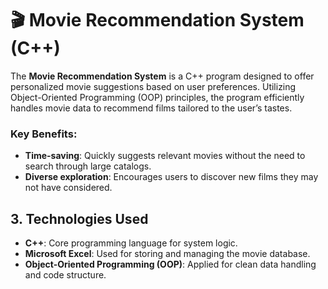 # 🎬 Movie Recommendation System (C++)

The **Movie Recommendation System** is a C++ program designed to offer personalized movie suggestions based on user preferences. Utilizing Object-Oriented Programming (OOP) principles, the program efficiently handles movie data to recommend films tailored to the user’s tastes.

### Key Benefits:
- **Time-saving**: Quickly suggests relevant movies without the need to search through large catalogs.
- **Diverse exploration**: Encourages users to discover new films they may not have considered.

## 3. Technologies Used
- **C++**: Core programming language for system logic.
- **Microsoft Excel**: Used for storing and managing the movie database.
- **Object-Oriented Programming (OOP)**: Applied for clean data handling and code structure.
